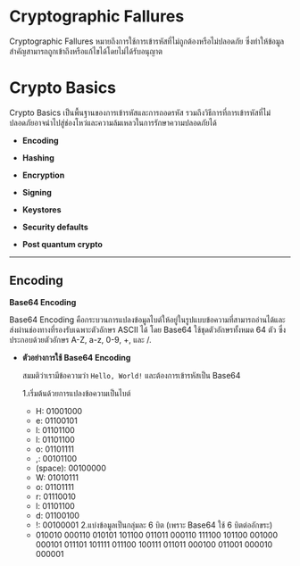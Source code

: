 # Cryptographic Fallures

Cryptographic Fallures หมายถึงการใช้การเข้ารหัสที่ไม่ถูกต้องหรือไม่ปลอดภัย ซึ่งทำให้ข้อมูลสำคัญสามารถถูกเข้าถึงหรือแก้ไขได้โดยไม่ได้รับอนุญาต

# Crypto Basics

Crypto Basics เป็นพื้นฐานของการเข้ารหัสและการถอดรหัส รวมถึงวิธีการที่การเข้ารหัสที่ไม่ปลอดภัยอาจนำไปสู่ช่องโหว่และความล้มเหลวในการรักษาความปลอดภัยได้

  - **Encoding**

  - **Hashing**

  - **Encryption**

  - **Signing**
    
  - **Keystores**

  - **Security defaults**

  - **Post quantum crypto**

___

## Encoding

**Base64 Encoding**

Base64 Encoding คือกระบวนการแปลงข้อมูลไบต์ให้อยู่ในรูปแบบข้อความที่สามารถอ่านได้และส่งผ่านช่องทางที่รองรับเฉพาะตัวอักษร ASCII ได้ โดย Base64 ใช้ชุดตัวอักษรทั้งหมด 64 ตัว ซึ่งประกอบด้วยตัวอักษร A-Z, a-z, 0-9, +, และ /.

- **ตัวอย่างการใช้ Base64 Encoding**

  สมมติว่าเรามีข้อความว่า `Hello, World!` และต้องการเข้ารหัสเป็น Base64
  
  1.เริ่มต้นด้วยการแปลงข้อความเป็นไบต์
  - H: 01001000
  - e: 01100101
  - l: 01101100
  - l: 01101100
  - o: 01101111
  - ,: 00101100
  - (space): 00100000
  - W: 01010111
  - o: 01101111
  - r: 01110010
  - l: 01101100
  - d: 01100100
  - !: 00100001
  2.แบ่งข้อมูลเป็นกลุ่มละ 6 บิต (เพราะ Base64 ใช้ 6 บิตต่ออักขระ)
  - 010010 000110 010101 101100 011011 000110 111100 101100 001000 000101 011101 101111 011100 100111 011011 000100 011001 000010 000001
